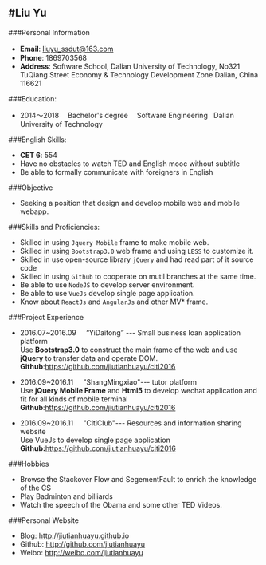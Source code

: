 #Liu Yu
---

###Personal Information
- **Email**: liuyu_ssdut@163.com　　　　　  
- **Phone**: 1869703568  
- **Address**: Software School, Dalian University of Technology,
No321 TuQiang Street
Economy & Technology Development Zone Dalian, China 116621

###Education:
- 2014～2018 　Bachelor's degree 　Software Engineering   Dalian University of Technology 

###English Skills:
- **CET 6**: 554   
- Have no obstacles to watch TED and English mooc without subtitle  
- Be able to formally communicate with foreigners in English

###Objective
- Seeking a position that design and develop mobile web and mobile webapp.###Skills and Proficiencies:
- Skilled in using `Jquery Mobile` frame to make mobile web.
- Skilled in using `Bootstrap3.0` web frame and using `LESS` to customize it.
- Skilled in use open-source library `jQuery` and had read part of it source code  - Skilled in using `Github` to cooperate on mutil branches at the same time.   
- Be able to use `NodeJS` to develop server environment.
- Be able to use `VueJs` develop single page application.
- Know about `ReactJs` and `AngularJs` and other MV* frame.	

###Project Experience	
- 2016.07~2016.09     “YiDaitong” --- Small business loan application platform  
  Use **Bootstrap3.0** to construct the main frame of the web and use **jQuery** to  transfer data and operate DOM.  
  **Github**:<https://github.com/jiutianhuayu/citi2016>
  
- 2016.09~2016.11     "ShangMingxiao"--- tutor platform  
  Use **jQuery Mobile Frame** and **Html5** to develop wechat application and fit for all kinds of mobile terminal  
  **Github**:<https://github.com/jiutianhuayu/citi2016>
  
- 2016.09~2016.11     "CitiClub"--- Resources and information sharing website  
  Use VueJs to develop single page application  
  **Github:**<https://github.com/jiutianhuayu/citi2016>
  
  
###Hobbies	  
- Browse the Stackover Flow and SegementFault to enrich the knowledge of the CS
- Play Badminton and billiards- Watch the speech of the Obama and some other TED Videos.

###Personal Website
- Blog: <http://jiutianhuayu.github.io>  
- Github: <http://github.com/jiutianhuayu>  
- Weibo: <http://weibo.com/jiutianhuayu>




